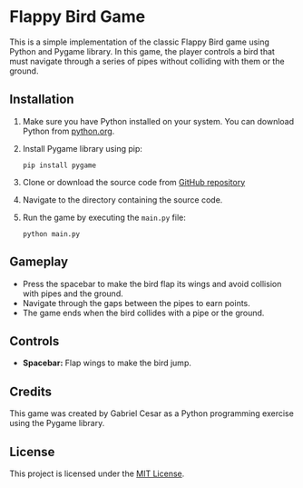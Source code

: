 # Flappy Bird Game

This is a simple implementation of the classic Flappy Bird game using Python and Pygame library. In this game, the player controls a bird that must navigate through a series of pipes without colliding with them or the ground.

## Installation

1. Make sure you have Python installed on your system. You can download Python from [python.org](https://www.python.org/downloads/).

2. Install Pygame library using pip:

   ```
   pip install pygame
   ```

3. Clone or download the source code from [GitHub repository](https://github.com/gcxz7/FlappyBird/tree/main)

4. Navigate to the directory containing the source code.

5. Run the game by executing the `main.py` file:

   ```
   python main.py
   ```

## Gameplay

- Press the spacebar to make the bird flap its wings and avoid collision with pipes and the ground.
- Navigate through the gaps between the pipes to earn points.
- The game ends when the bird collides with a pipe or the ground.

## Controls

- **Spacebar:** Flap wings to make the bird jump.

## Credits

This game was created by Gabriel Cesar as a Python programming exercise using the Pygame library.

## License

This project is licensed under the [MIT License](LICENSE).
